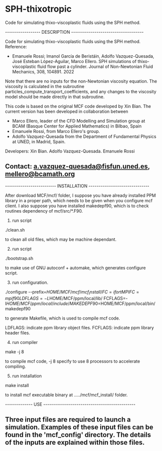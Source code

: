 # SPH-thixotropic
Code for simulating thixo-viscoplastic fluids using the SPH method.

------------------ DESCRIPTION -------------------------------------

 Code for simulating thixo-viscoplastic fluids using the SPH method.
 Reference:
   - Emanuele   Rossi;    Imanol   García   de    Beristáin,   Adolfo
     Vazquez-Quesada, José  Esteban López-Aguilar, Marco  Ellero. SPH
     simulations   of   thixo-viscoplastic    fluid   flow   past   a
     cylinder.  Journal   of  Non-Newtonian  Fluid   Mechanics,  308,
     104891. 2022

 Note  that  there  are  no inputs  for  the  non-Newtonian  viscosity
 equation.   The   viscosity   is   calculated   in   the   subroutine
 particles_compute_transport_coefficients,  and  any  changes  to  the
 viscosity model should be made directly in that subroutine.
 
 This code is  based on the original MCF code  developed by Xin Bian.
 The  current version  has  been developed  in collaboration  between
 - Marco Ellero,  leader of the  CFD Modelling and Simulation  group at
 BCAM (Basque Center  for Applied Mathematics) in  Bilbao, Spain
 - Emanuele Rossi, from Marco Ellero's group.
 - Adolfo Vazquez-Quesada from  the Department of Fundamental Physics
 at UNED, in Madrid, Spain.

 Developers:
     Xin Bian.
     Adolfo Vazquez-Quesada.
     Emanuele Rossi

 Contact: a.vazquez-quesada@fisfun.uned.es, mellero@bcamath.org
--------------------------------------------------------------------

-------------------------- INSTALLATION -------------------------------

After download MCF/mcf/ folder,
I suppose you have already installed PPM library
in a proper path,
which needs to be given when you configure mcf client.
I also suppose you have installed makedepf90,
which is to check routines dependency of mcf/src/*.F90.

1) run script
 
  ./clean.sh

to clean all old files, which may be machine dependant.

2) run script

  ./bootstrap.sh

to make use of GNU autoconf + automake,
which generates configure script.

3) run configuration.

./configure --prefix=$HOME/MCF/mcf/mcf_install/ FC=ifort MPIFC=mpif90 LDFLAGS=-L$HOME/MCF/ppm/local/lib/ FCFLAGS=-I$HOME/MCF/ppm/local/include/ MAKEDEPF90=$HOME/MCF/ppm/local/bin/makedepf90

to generate Makefile, which is used to compile mcf code.

LDFLAGS: indicate ppm library object files.
FCFLAGS: indicate ppm library header files.


4) run compiler

  make -j 8

to compile mcf code,
-j 8 specify to use 8 processors to accelerate compiling.

5) run installation

  make install

to install mcf executable binary at ...../mcf/mcf_install/ folder.

-------------- USE -----------------------------------------------

Three input files are required to launch a simulation. Examples of
these input files can be found in the 'mcf_config' directory. The
details of the inputs are explained within those files.
-------------------------------------------------------------------

